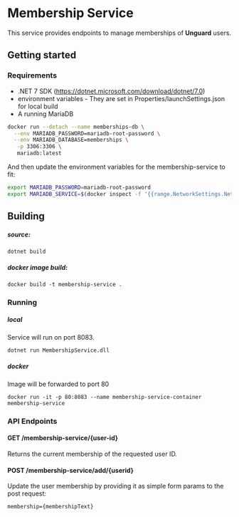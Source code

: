 ﻿# Membership Service

This service provides endpoints to manage memberships of **Unguard** users.

## Getting started

### Requirements

- .NET 7 SDK (https://dotnet.microsoft.com/download/dotnet/7.0)
- environment variables - They are set in Properties/launchSettings.json for local build
- A running MariaDB

```bash
docker run --detach --name memberships-db \
  --env MARIADB_PASSWORD=mariadb-root-password \
  --env MARIADB_DATABASE=memberships \
   -p 3306:3306 \
   mariadb:latest
```

And then update the environment variables for the membership-service to fit:

```bash
export MARIADB_PASSWORD=mariadb-root-password
export MARIADB_SERVICE=$(docker inspect -f '{{range.NetworkSettings.Networks}}{{.IPAddress}}{{end}}' memberships-db)
```

## Building

##### source:

```
dotnet build
```

##### docker image build:

```
docker build -t membership-service .
```

### Running

##### local

Service will run on port 8083.

```
dotnet run MembershipService.dll
```

##### docker

Image will be forwarded to port 80

```
docker run -it -p 80:8083 --name membership-service-container membership-service
```

### API Endpoints

#### GET /membership-service/{user-id}

Returns the current membership of the requested user ID.

#### POST /membership-service/add/{userid}

Update the user membership by providing it as simple form params to the post request:

```
membership={membershipText}
```
